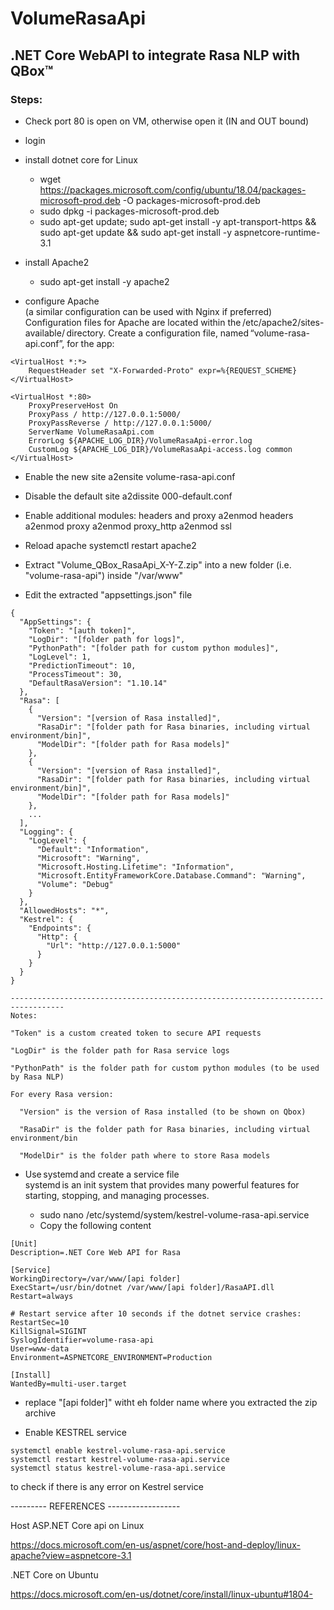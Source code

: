 # VolumeRasaApi
## .NET Core WebAPI to integrate Rasa NLP with QBox&trade;

### Steps: 

- Check port 80 is open on VM, otherwise open it (IN and OUT bound) 
- login 
- install dotnet core for Linux 
  - wget https://packages.microsoft.com/config/ubuntu/18.04/packages-microsoft-prod.deb -O packages-microsoft-prod.deb 
  - sudo dpkg -i packages-microsoft-prod.deb 
  - sudo apt-get update; sudo apt-get install -y apt-transport-https && sudo apt-get update && sudo apt-get install -y aspnetcore-runtime-3.1 

- install Apache2 
  - sudo apt-get install -y apache2 

- configure Apache  
  (a similar configuration can be used with Nginx if preferred) 
  Configuration files for Apache are located within the /etc/apache2/sites-available/ directory. Create a configuration file, named “volume-rasa-api.conf”, for the app: 

```
<VirtualHost *:*> 
    RequestHeader set "X-Forwarded-Proto" expr=%{REQUEST_SCHEME} 
</VirtualHost> 

<VirtualHost *:80> 
    ProxyPreserveHost On 
    ProxyPass / http://127.0.0.1:5000/ 
    ProxyPassReverse / http://127.0.0.1:5000/ 
    ServerName VolumeRasaApi.com 
    ErrorLog ${APACHE_LOG_DIR}/VolumeRasaApi-error.log 
    CustomLog ${APACHE_LOG_DIR}/VolumeRasaApi-access.log common 
</VirtualHost> 
```
 
- Enable the new site 
    a2ensite volume-rasa-api.conf 

- Disable the default site 
    a2dissite 000-default.conf 
 
- Enable additional modules: headers and proxy 
    a2enmod headers 
    a2enmod proxy 
    a2enmod proxy_http 
    a2enmod ssl 
 
- Reload apache 
    systemctl restart apache2 
    
- Extract "Volume_QBox_RasaApi_X-Y-Z.zip" into a new folder (i.e. "volume-rasa-api") inside "/var/www"

- Edit the extracted "appsettings.json" file 
```
{
  "AppSettings": {
    "Token": "[auth token]",
    "LogDir": "[folder path for logs]",
    "PythonPath": "[folder path for custom python modules]",
    "LogLevel": 1,
    "PredictionTimeout": 10,
    "ProcessTimeout": 30,
    "DefaultRasaVersion": "1.10.14"
  },
  "Rasa": [
    {
      "Version": "[version of Rasa installed]",
      "RasaDir": "[folder path for Rasa binaries, including virtual environment/bin]",
      "ModelDir": "[folder path for Rasa models]"
    },
    {
      "Version": "[version of Rasa installed]",
      "RasaDir": "[folder path for Rasa binaries, including virtual environment/bin]",
      "ModelDir": "[folder path for Rasa models]"
    },
    ...
  ],
  "Logging": {
    "LogLevel": {
      "Default": "Information",
      "Microsoft": "Warning",
      "Microsoft.Hosting.Lifetime": "Information",
      "Microsoft.EntityFrameworkCore.Database.Command": "Warning",
      "Volume": "Debug"
    }
  },
  "AllowedHosts": "*",
  "Kestrel": {
    "Endpoints": {
      "Http": {
        "Url": "http://127.0.0.1:5000"
      }
    }
  }
}

----------------------------------------------------------------------------------
Notes:

"Token" is a custom created token to secure API requests

"LogDir" is the folder path for Rasa service logs

"PythonPath" is the folder path for custom python modules (to be used by Rasa NLP)

For every Rasa version:

  "Version" is the version of Rasa installed (to be shown on Qbox)
  
  "RasaDir" is the folder path for Rasa binaries, including virtual environment/bin
  
  "ModelDir" is the folder path where to store Rasa models

```    

- Use systemd and create a service file  
  systemd is an init system that provides many powerful features for starting, stopping, and managing processes. 

  - sudo nano /etc/systemd/system/kestrel-volume-rasa-api.service 
  - Copy the following content

``` 
[Unit] 
Description=.NET Core Web API for Rasa 

[Service] 
WorkingDirectory=/var/www/[api folder] 
ExecStart=/usr/bin/dotnet /var/www/[api folder]/RasaAPI.dll 
Restart=always 

# Restart service after 10 seconds if the dotnet service crashes: 
RestartSec=10 
KillSignal=SIGINT 
SyslogIdentifier=volume-rasa-api 
User=www-data 
Environment=ASPNETCORE_ENVIRONMENT=Production  

[Install] 
WantedBy=multi-user.target 
```
  - replace "[api folder]" witht eh folder name where you extracted the zip archive 
 
- Enable KESTREL service 
```
systemctl enable kestrel-volume-rasa-api.service 
systemctl restart kestrel-volume-rasa-api.service 
systemctl status kestrel-volume-rasa-api.service 
```
  to check if there is any error on Kestrel service 
 
--------- REFERENCES ------------------ 

Host ASP.NET Core api on Linux 

https://docs.microsoft.com/en-us/aspnet/core/host-and-deploy/linux-apache?view=aspnetcore-3.1  

.NET Core on Ubuntu 

https://docs.microsoft.com/en-us/dotnet/core/install/linux-ubuntu#1804- 

 

 
